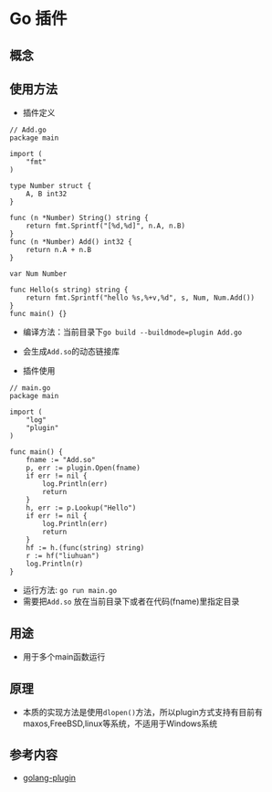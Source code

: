 # Go 插件

## 概念

## 使用方法

- 插件定义


```golang
// Add.go
package main

import (
	"fmt"
)

type Number struct {
	A, B int32
}

func (n *Number) String() string {
	return fmt.Sprintf("[%d,%d]", n.A, n.B)
}
func (n *Number) Add() int32 {
	return n.A + n.B
}

var Num Number

func Hello(s string) string {
	return fmt.Sprintf("hello %s,%+v,%d", s, Num, Num.Add())
}
func main() {}
```
- 编译方法：当前目录下`go build --buildmode=plugin Add.go`
- 会生成`Add.so`的动态链接库

- 插件使用

```golang
// main.go
package main

import (
	"log"
	"plugin"
)

func main() {
	fname := "Add.so"
	p, err := plugin.Open(fname)
	if err != nil {
		log.Println(err)
		return
	}
	h, err := p.Lookup("Hello")
	if err != nil {
		log.Println(err)
		return
	}
	hf := h.(func(string) string)
	r := hf("liuhuan")
	log.Println(r)
}
```
- 运行方法: `go run main.go` 
- 需要把`Add.so` 放在当前目录下或者在代码(fname)里指定目录

## 用途

- 用于多个main函数运行

## 原理

- 本质的实现方法是使用`dlopen()`方法，所以plugin方式支持有目前有maxos,FreeBSD,linux等系统，不适用于Windows系统

## 参考内容
- [golang-plugin][1]

[1]:https://golang.org/pkg/plugin/
